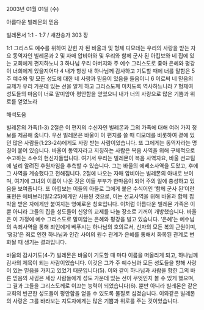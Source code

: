 2003년 01월 01일 (수)

아름다운 빌레몬의 믿음

빌레몬서 1:1 - 1:7 / 새찬송가 303 장

1:1 그리스도 예수를 위하여 갇힌 자 된 바울과 및 형제 디모데는 우리의 사랑을 받는 자요 동역자인 빌레몬과
2 및 자매 압비아와 및 우리와 함께 군사 된 아킵보와 네 집에 있는 교회에게 편지하노니
3 하나님 우리 아버지와 주 예수 그리스도로 좇아 은혜와 평강이 너희에게 있을지어다
4 내가 항상 내 하나님께 감사하고 기도할 때에 너를 말함은
5 주 예수와 및 모든 성도에 대한 네 사랑과 믿음이 있음을 들음이니
6 이로써 네 믿음의 교제가 우리 가운데 있는 선을 알게 하고 그리스도께 미치도록 역사하느니라
7 형제여 성도들의 마음이 너로 말미암아 평안함을 얻었으니 내가 너의 사랑으로 많은 기쁨과 위로를 얻었노라

해석도움

빌레몬의 가족(1-3)
2절은 이 편지의 수신자인 빌레몬과 그의 가족에 대해 여러 가지 정보를 제공해 줍니다. 우선 빌레몬은 바울이 이 편지를 쓸 때 디모데를 비롯하여 곁에 있던 많은 사람들(1:23-24)에게도 사랑 받는 사람이었습니다. 또 그에게는 동역자라는 명칭이 붙어 있습니다. 바울이 동역자라고 지칭하는 사람은 복음 사역을 위해 구체적으로 수고하는 소수의 헌신자들입니다. 여기서 우리는 빌레몬이 복음 사역자요, 바울 선교팀에 널리 알려진 후원자임을 추측할 수 있습니다. 그는 바울의 에베소사역을 도왔고, 후에 그 사역을 계승했다고 전해집니다. 2절에 나오는 자매 압비아는 빌레몬의 아내로 보이며, 여기에 그녀의 이름이 나온 것은 이들 부부가 한마음이 되어 주의 일에 충성하고 있음을 보여줍니다. 또 아킵보는 이들의 아들로 그에게 붙은 수식어인 ‘함께 군사 된’이란 표현은 에바브라(빌2:25)에게만 사용된 것으로, 이는 선교사역을 위해 바울과 함께 핍박을 받은 자에게만 붙여지는 영예로운 칭호입니다. 이처럼 아름다운 빌레몬 가족은 이 뿐 아니라 그들의 집을 성도들이 신앙의 교제를 나눌 장소로 기꺼이 개방했습니다. 바울은 이 가정에 예수 그리스도로 말미암는 은혜와 평강을 빌고 있습니다. ‘은혜’는 예수님의 속죄사역을 통해 죄인에게 베푸시는 하나님의 호의로서, 신자의 모든 복의 근원이며, ‘평강’은 죄로 인한 하나님과 인간 사이의 원수 관계가 은혜를 통해서 화목된 관계로 변화될 때 생기는 결과입니다.

바울의 감사기도(4-7)
빌레몬은 바울이 기도할 때 마다 이름을 떠올리게 되고, 하나님께 감사의 제목이 되는 사람이었습니다. 이것은 그가 주 예수님과 모든 성도들을 향해 사랑이 있는 믿음을 가지고 있었기 때문입니다(5). 이와 같이 하나님과 사람을 향한 그의 바른 믿음의 사귐은 세상 사람들에게 성도 가운데 있는 선이 무엇인지 볼 수 있게 했으며, 그 결과 그들을 그리스도께로 이끄는 능력이 되었습니다(6). 뿐만 아니라 빌레몬은 같은 교회의 빈곤한 성도들이 평안함을 얻을 수 있도록 물질로 섬겼습니다. 이와같은 빌레몬의 사랑은 그를 바라보는 지도자에게는 많은 기쁨과 위로를 주는 것이었습니다.
